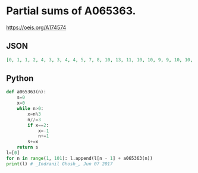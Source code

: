 # Partial sums of A065363\.
https://oeis.org/A174574
## JSON
```JSON
[0, 1, 1, 2, 4, 3, 3, 4, 4, 5, 7, 8, 10, 13, 11, 10, 10, 9, 9, 10, 10, 11, 13, 12, 12, 13, 13, 14, 16, 17, 19, 22, 22, 23, 25, 26, 28, 31, 33, 36, 40, 37, 35, 34, 32, 31, 31, 30, 30, 31, 29, 28, 28, 27, 27, 28, 28, 29, 31, 30, 30, 31, 31, 32, 34, 35, 37, 40, 38, 37, 37, 36, 36, 37]
```
## Python
```Python
def a065363(n):
    s=0
    x=0
    while n>0:
        x=n%3
        n//=3
        if x==2:
            x=-1
            n+=1
        s+=x
    return s
l=[0]
for n in range(1, 101): l.append(l[n - 1] + a065363(n))
print(l) # _Indranil Ghosh_, Jun 07 2017
```
